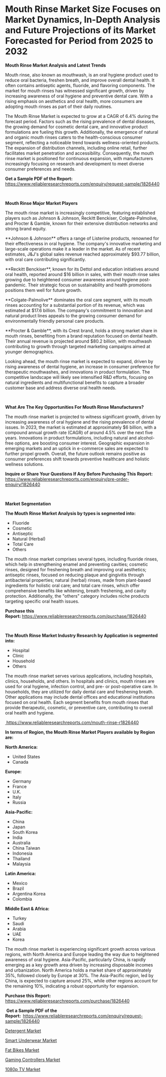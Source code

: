<p><h1>Mouth Rinse Market Size Focuses on Market Dynamics, In-Depth Analysis and Future Projections of its Market Forecasted for Period from 2025 to 2032</h1></p><p><strong>Mouth Rinse Market Analysis and Latest Trends</strong></p>
<p><p>Mouth rinse, also known as mouthwash, is an oral hygiene product used to reduce oral bacteria, freshen breath, and improve overall dental health. It often contains antiseptic agents, fluoride, and flavoring components. The market for mouth rinses has witnessed significant growth, driven by increasing awareness of oral hygiene and preventive dental care. With a rising emphasis on aesthetics and oral health, more consumers are adopting mouth rinses as part of their daily routines.</p><p>The Mouth Rinse Market is expected to grow at a CAGR of 6.4% during the forecast period. Factors such as the rising prevalence of dental diseases, the growing demand for cosmetic dental care, and innovative product formulations are fueling this growth. Additionally, the emergence of natural and organic mouth rinses caters to the health-conscious consumer segment, reflecting a noticeable trend towards wellness-oriented products. The expansion of distribution channels, including online retail, further facilitates market penetration and accessibility. Consequently, the mouth rinse market is positioned for continuous expansion, with manufacturers increasingly focusing on research and development to meet diverse consumer preferences and needs.</p></p>
<p><strong>Get a Sample PDF of the Report:&nbsp;</strong> <a href="https://www.reliableresearchreports.com/enquiry/request-sample/1826440?utm_campaign=10&utm_medium=2&utm_source=Github&utm_content=ia&utm_term=07022025&utm_id=mouth-rinse">https://www.reliableresearchreports.com/enquiry/request-sample/1826440</a></p>
<p>&nbsp;</p>
<p><strong>Mouth Rinse Major Market Players</strong></p>
<p><p>The mouth rinse market is increasingly competitive, featuring established players such as Johnson & Johnson, Reckitt Benckiser, Colgate-Palmolive, and Procter & Gamble, known for their extensive distribution networks and strong brand equity.</p><p>**Johnson & Johnson** offers a range of Listerine products, renowned for their effectiveness in oral hygiene. The company's innovative marketing and large-scale operations make it a leader in the market. As of recent estimates, J&J's global sales revenue reached approximately $93.77 billion, with oral care contributing significantly.</p><p>**Reckitt Benckiser**, known for its Dettol and education initiatives around oral health, reported around $16 billion in sales, with their mouth rinse sales growing due to heightened consumer awareness around hygiene post-pandemic. Their strategic focus on sustainability and health promotions positions them well for future growth.</p><p>**Colgate-Palmolive** dominates the oral care segment, with its mouth rinses accounting for a substantial portion of its revenue, which was estimated at $17.6 billion. The company's commitment to innovation and natural product lines appeals to the growing consumer demand for environmentally friendly personal care products.</p><p>**Procter & Gamble**, with its Crest brand, holds a strong market share in mouth rinses, benefiting from a brand reputation focused on dental health. Their annual revenue is projected around $80.2 billion, with mouthwash contributing to growth through targeted marketing campaigns aimed at younger demographics.</p><p>Looking ahead, the mouth rinse market is expected to expand, driven by rising awareness of dental hygiene, an increase in consumer preference for therapeutic mouthwashes, and innovations in product formulation. The competitive landscape will likely see intensified R&D efforts, focusing on natural ingredients and multifunctional benefits to capture a broader customer base and address diverse oral health needs.</p></p>
<p>&nbsp;</p>
<p><strong>What Are The Key Opportunities For Mouth Rinse Manufacturers?</strong></p>
<p><p>The mouth rinse market is projected to witness significant growth, driven by increasing awareness of oral hygiene and the rising prevalence of dental issues. In 2023, the market is estimated at approximately $6 billion, with a compound annual growth rate (CAGR) of around 4.5% over the next five years. Innovations in product formulations, including natural and alcohol-free options, are boosting consumer interest. Geographic expansion in emerging markets and an uptick in e-commerce sales are expected to further propel growth. Overall, the future outlook remains positive as consumer preferences shift towards preventive healthcare and holistic wellness solutions.</p></p>
<p><strong>Inquire or Share Your Questions If Any Before Purchasing This Report:</strong> <a href="https://www.reliableresearchreports.com/enquiry/pre-order-enquiry/1826440?utm_campaign=10&utm_medium=2&utm_source=Github&utm_content=ia&utm_term=07022025&utm_id=mouth-rinse">https://www.reliableresearchreports.com/enquiry/pre-order-enquiry/1826440</a></p>
<p>&nbsp;</p>
<p><strong>Market Segmentation</strong></p>
<p><strong>The Mouth Rinse Market Analysis by types is segmented into:</strong></p>
<p><ul><li>Fluoride</li><li>Cosmetic</li><li>Antiseptic</li><li>Natural (Herbal)</li><li>Total Care</li><li>Others</li></ul></p>
<p><p>The mouth rinse market comprises several types, including fluoride rinses, which help in strengthening enamel and preventing cavities; cosmetic rinses, designed for freshening breath and improving oral aesthetics; antiseptic rinses, focused on reducing plaque and gingivitis through antibacterial properties; natural (herbal) rinses, made from plant-based ingredients for holistic oral care; and total care rinses, which offer comprehensive benefits like whitening, breath freshening, and cavity protection. Additionally, the "others" category includes niche products targeting specific oral health issues.</p></p>
<p><strong>Purchase this Report:&nbsp;</strong><a href="https://www.reliableresearchreports.com/purchase/1826440?utm_campaign=10&utm_medium=2&utm_source=Github&utm_content=ia&utm_term=07022025&utm_id=mouth-rinse">https://www.reliableresearchreports.com/purchase/1826440</a></p>
<p>&nbsp;</p>
<p><strong>The Mouth Rinse Market Industry Research by Application is segmented into:</strong></p>
<p><ul><li>Hospital</li><li>Clinic</li><li>Household</li><li>Others</li></ul></p>
<p><p>The mouth rinse market serves various applications, including hospitals, clinics, households, and others. In hospitals and clinics, mouth rinses are used for oral hygiene, infection control, and pre- or post-operative care. In households, they are utilized for daily dental care and freshening breath. Other applications may include dental offices and educational institutions focused on oral health. Each segment benefits from mouth rinses that provide therapeutic, cosmetic, or preventive care, contributing to overall oral health and hygiene.</p></p>
<p><a href="https://www.reliableresearchreports.com/mouth-rinse-r1826440?utm_campaign=10&utm_medium=2&utm_source=Github&utm_content=ia&utm_term=07022025&utm_id=mouth-rinse">&nbsp;https://www.reliableresearchreports.com/mouth-rinse-r1826440</a></p>
<p><strong>In terms of Region, the Mouth Rinse Market Players available by Region are:</strong></p>
<p>
    <p> <strong> North America: </strong>
        <ul>
            <li>United States</li>
            <li>Canada</li>
        </ul>
        </p> 
    <p> <strong> Europe: </strong>
        <ul>
            <li>Germany</li>
            <li>France</li>
            <li>U.K.</li>
            <li>Italy</li>
            <li>Russia</li>
        </ul>
        </p> 
    <p> <strong> Asia-Pacific: </strong>
        <ul>
            <li>China</li>
            <li>Japan</li>
            <li>South Korea</li>
            <li>India</li>
            <li>Australia</li>
            <li>China Taiwan</li>
            <li>Indonesia</li>
            <li>Thailand</li>
            <li>Malaysia</li>
        </ul>
        </p> 
    <p> <strong> Latin America: </strong>
        <ul>
            <li>Mexico</li>
            <li>Brazil</li>
            <li>Argentina Korea</li>
            <li>Colombia</li>
        </ul>
        </p> 
    <p> <strong> Middle East & Africa: </strong>
        <ul>
            <li>Turkey</li>
            <li>Saudi</li>
            <li>Arabia</li>
            <li>UAE</li>
            <li>Korea</li>
        </ul>
    </p>
    </p>
<p><p>The mouth rinse market is experiencing significant growth across various regions, with North America and Europe leading the way due to heightened awareness of oral hygiene. Asia-Pacific, particularly China, is rapidly emerging as a key growth area driven by increasing disposable incomes and urbanization. North America holds a market share of approximately 35%, followed closely by Europe at 30%. The Asia-Pacific region, led by China, is expected to capture around 25%, while other regions account for the remaining 10%, indicating a robust opportunity for expansion.</p></p>
<p><strong>Purchase this Report: </strong><a href="https://www.reliableresearchreports.com/purchase/1826440?utm_campaign=10&utm_medium=2&utm_source=Github&utm_content=ia&utm_term=07022025&utm_id=mouth-rinse">https://www.reliableresearchreports.com/purchase/1826440</a></p>
<p>&nbsp;<strong>Get a Sample PDF of the Report:&nbsp;&nbsp;</strong><a href="https://www.reliableresearchreports.com/enquiry/request-sample/1826440?utm_campaign=10&utm_medium=2&utm_source=Github&utm_content=ia&utm_term=07022025&utm_id=mouth-rinse">https://www.reliableresearchreports.com/enquiry/request-sample/1826440</a></p>
<p><strong></strong></p>
<p><p><a href="https://github.com/tselahiara/Market-Research-Report-List-1/blob/main/detergent-market.md?utm_campaign=10&utm_medium=2&utm_source=Github&utm_content=ia&utm_term=07022025&utm_id=mouth-rinse">Detergent Market</a></p><p><a href="https://github.com/barnickclara79/Market-Research-Report-List-1/blob/main/smart-underwear-market.md?utm_campaign=10&utm_medium=2&utm_source=Github&utm_content=ia&utm_term=07022025&utm_id=mouth-rinse">Smart Underwear Market</a></p><p><a href="https://github.com/anuellaruska/Market-Research-Report-List-1/blob/main/fat-bikes-market.md?utm_campaign=10&utm_medium=2&utm_source=Github&utm_content=ia&utm_term=07022025&utm_id=mouth-rinse">Fat Bikes Market</a></p><p><a href="https://github.com/domoniqueluoma76/Market-Research-Report-List-1/blob/main/gaming-controllers-market.md?utm_campaign=10&utm_medium=2&utm_source=Github&utm_content=ia&utm_term=07022025&utm_id=mouth-rinse">Gaming Controllers Market</a></p><p><a href="https://github.com/waverlyam689/Market-Research-Report-List-1/blob/main/1080p-tv-market.md?utm_campaign=10&utm_medium=2&utm_source=Github&utm_content=ia&utm_term=07022025&utm_id=mouth-rinse">1080p TV Market</a></p></p>